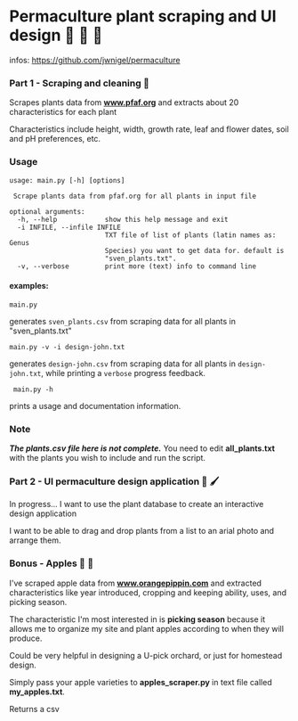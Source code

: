 # Permaculture plant scraping and UI design :chestnut: :seedling: :deciduous_tree:

infos: https://github.com/jwnigel/permaculture

### Part 1 - Scraping and cleaning :ledger:
Scrapes plants data from **www.pfaf.org** and extracts about 20 characteristics for each plant

Characteristics include height, width, growth rate, leaf and flower dates, soil and pH preferences, etc.

### Usage

```
usage: main.py [-h] [options]

 Scrape plants data from pfaf.org for all plants in input file

optional arguments:
  -h, --help            show this help message and exit
  -i INFILE, --infile INFILE
                        TXT file of list of plants (latin names as: Genus
                        Species) you want to get data for. default is
                        "sven_plants.txt".
  -v, --verbose         print more (text) info to command line
```

#### examples:

    main.py

generates `sven_plants.csv` from scraping data for all plants in "sven_plants.txt"

    main.py -v -i design-john.txt

generates `design-john.csv` from scraping data for all plants in `design-john.txt`, while printing a `verbose` progress feedback.

     main.py -h

prints a usage and documentation information.

### Note
***The plants.csv file here is not complete.*** You need to edit **all_plants.txt** with the plants you wish to include and run the script.

### Part 2 - UI permaculture design application :art: :paintbrush:
In progress... I want to use the plant database to create an interactive design application

I want to be able to drag and drop plants from a list to an arial photo and arrange them.


### Bonus - Apples 🍎 🍏
I've scraped apple data from **www.orangepippin.com** and extracted characteristics like year introduced, cropping and keeping ability, uses, and picking season.

The characteristic I'm most interested in is **picking season** because it allows me to organize my site and plant apples according to when they will produce. 

Could be very helpful in designing a U-pick orchard, or just for homestead design. 

Simply pass your apple varieties to **apples_scraper.py** in text file called **my_apples.txt**.

Returns a csv
